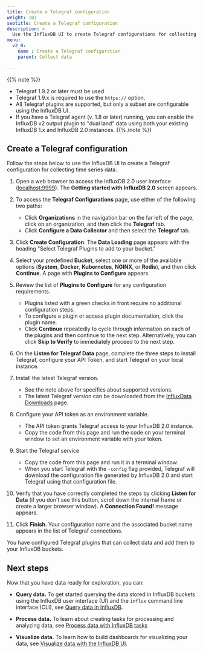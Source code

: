 ```yaml
---
title: Create a Telegraf configuration
weight: 103
seotitle: Create a Telegraf configuration
description: >
  Use the InfluxDB UI to create Telegraf configurations for collecting metrics data.
menu:
  v2_0:
    name : Create a Telegraf configuration
    parent: Collect data

---
```


{{% note %}}
* Telegraf 1.9.2 or later must be used
* Telegraf 1.9.x is required to use the `https://` option.
* All Telegraf plugins are supported, but only a subset are configurable using the InfluxDB UI.
* If you have a Telegraf agent (v. 1.8 or later) running, you can enable the InfluxDB v2 output plugin to "dual land" data using both your existing InfluxDB 1.x and InfluxDB 2.0 instances.
{{% /note %}}

## Create a Telegraf configuration

Follow the steps below to use the InfluxDB UI to create a Telegraf configuration for collecting time series data.

1. Open a web browser to access the InfluxDB 2.0 user interface
   ([localhost:9999](http://localhost:9999)). The **Getting started with InfluxDB 2.0** screen appears.
2. To access the **Telegraf Configurations** page, use either of the following two paths:
    * Click **Organizations** in the navigation bar on the far left of the page, click on an organization, and then click the **Telegraf** tab.
    * Click **Configure a Data Collector** and then select the **Telegraf** tab.
3. Click **Create Configuration**. The **Data Loading** page appears with the heading "Select Telegraf Plugins to add to your bucket."
4. Select your predefined **Bucket**, select one or more of the available options (**System**, **Docker**, **Kubernetes**, **NGINX**, or **Redis**), and then click **Continue**. A page with **Plugins to Configure** appears.
5. Review the list of **Plugins to Configure** for any configuration requirements.
    * Plugins listed with a green checks in front require no additional configuration steps.
    * To configure a plugin or access plugin documentation, click the plugin name.
    * Click **Continue** repeatedly to cycle through information on each of the plugins and then continue to the next step. Alternatively, you can click **Skip to Verify** to immediately proceed to the next step.
6. On the **Listen for Telegraf Data** page, complete the three steps to install Telegraf, configure your API Token, and start Telegraf on your local instance.

  1. Install the latest Telegraf version.
      * See the note above for specifics about supported versions.
      * The latest Telegraf version can be downloaded from the [InfluxData Downloads](https://portal.influxdata.com/downloads/) page.
  2. Configure your API token as an environment variable.
      * The API token grants Telegraf access to your InfluxDB 2.0 instance.
      * Copy the code from this page and run the code on your terminal window to set an environment variable with your token.
  3. Start the Telegraf service
      * Copy the code from this page and run it in a terminal window.  
      * When you start Telegraf with the `-config` flag provided, Telegraf will download the configuration file generated by InfluxDB 2.0 and start Telegraf using that configuration file.

7. Verify that you have correctly completed the steps by clicking **Listen for Data** (if you don't see this button, scroll down the internal frame or create a larger browser window). A **Connection Found!** message appears.
8. Click **Finish**. Your configuration name
   and the associated bucket name appears in the list of Telegraf connections.

You have configured Telegraf plugins that can collect data and add them to your InfluxDB buckets.

## Next steps

Now that you have data ready for exploration, you can:

* **Query data.** To get started querying the data stored in InfluxDB buckets using the InfluxDB user interface (UI) and the `influx` command line interface (CLI), see [Query data in InfluxDB](/v2.0/query-data).

* **Process data.** To learn about creating tasks for processing and analyzing data, see [Process data with InfluxDB tasks](/v2.0/process-data)

* **Visualize data.** To learn how to build dashboards for visualizing your data, see [Visualize data with the InfluxDB UI](/v2.0/visualize-data).
